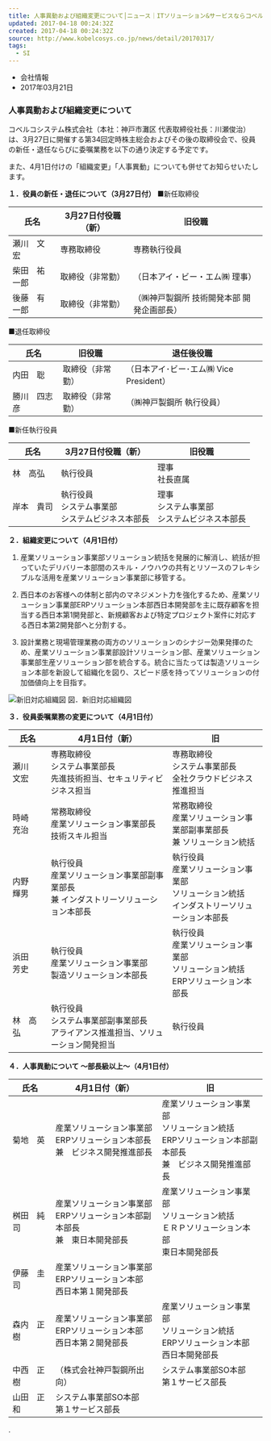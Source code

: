 ```yaml
---
title: 人事異動および組織変更について│ニュース｜ITソリューション&サービスならコベルコシステム
updated: 2017-04-18 00:24:32Z
created: 2017-04-18 00:24:32Z
source: http://www.kobelcosys.co.jp/news/detail/20170317/
tags:
  - SI
---
```


- 会社情報
- 2017年03月21日

### 人事異動および組織変更について

コベルコシステム株式会社（本社：神戸市灘区 代表取締役社長：川瀬俊治）は、3月27日に開催する第34回定時株主総会およびその後の取締役会で、役員の新任・退任ならびに委嘱業務を以下の通り決定する予定です。

また、4月1日付けの「組織変更」「人事異動」についても併せてお知らせいたします。

**１．役員の新任・退任について（3月27日付）**
■新任取締役

| 氏名  | 3月27日付役職（新） | 旧役職 |
| --- | --- | --- |
| 瀬川　文宏 | 専務取締役 | 専務執行役員 |
| 柴田　祐一郎 | 取締役（非常勤） | （日本アイ・ビー・エム㈱ 理事） |
| 後藤　有一郎 | 取締役（非常勤） | （㈱神戸製鋼所 技術開発本部 開発企画部長） |

■退任取締役

| 氏名  | 旧役職 | 退任後役職 |
| --- | --- | --- |
| 内田　聡 | 取締役（非常勤） | （日本アイ･ビー･エム㈱ Vice President） |
| 勝川　四志彦 | 取締役（非常勤） | （㈱神戸製鋼所 執行役員） |

■新任執行役員

| 氏名  | 3月27日付役職（新） | 旧役職 |
| --- | --- | --- |
| 林　高弘 | 執行役員 | 理事<br>社長直属 |
| 岸本　貴司 | 執行役員<br>システム事業部<br>システムビジネス本部長 | 理事<br>システム事業部<br>システムビジネス本部長 |

**２．組織変更について（4月1日付）**

1. 産業ソリューション事業部ソリューション統括を発展的に解消し、統括が担っていたデリバリー本部間のスキル・ノウハウの共有とリソースのフレキシブルな活用を産業ソリューション事業部に移管する。

2. 西日本のお客様への体制と部内のマネジメント力を強化するため、産業ソリューション事業部ERPソリューション本部西日本開発部を主に既存顧客を担当する西日本第1開発部と、新規顧客および特定プロジェクト案件に対応する西日本第2開発部へと分割する。

3. 設計業務と現場管理業務の両方のソリューションのシナジー効果発揮のため、産業ソリューション事業部設計ソリューション部、産業ソリューション事業部生産ソリューション部を統合する。統合に当たっては製造ソリューション本部を新設して組織化を図り、スピード感を持ってソリューションの付加価値向上を目指す。

![新旧対応組織図](../_resources/c3f83fbc8a3baa0579ea92f74fb290bb.png)
図．新旧対応組織図

**３．役員委嘱業務の変更について（4月1日付）**

| 氏名  | 4月1日付（新） | 旧   |
| --- | --- | --- |
| 瀬川　文宏 | 専務取締役<br>システム事業部長<br>先進技術担当、セキュリティビジネス担当 | 専務取締役<br>システム事業部長<br>全社クラウドビジネス推進担当 |
| 時崎　充治 | 常務取締役<br>産業ソリューション事業部長<br>技術スキル担当 | 常務取締役<br>産業ソリューション事業部副事業部長<br>兼 ソリューション統括 |
| 内野　輝男 | 執行役員<br>産業ソリューション事業部副事業部長<br>兼 インダストリーソリューション本部長 | 執行役員<br>産業ソリューション事業部<br>ソリューション統括<br>インダストリーソリューション本部長 |
| 浜田　芳史 | 執行役員<br>産業ソリューション事業部<br>製造ソリューション本部長 | 執行役員<br>産業ソリューション事業部<br>ソリューション統括<br>ERPソリューション本部長 |
| 林　高弘 | 執行役員<br>システム事業部副事業部長<br>アライアンス推進担当、ソリューション開発担当 | 執行役員 |

**４．人事異動について ～部長級以上～（4月1日付）**

| 氏名  | 4月1日付（新） | 旧   |
| --- | --- | --- |
| 菊地　英 | 産業ソリューション事業部<br>ERPソリューション本部長<br>兼　ビジネス開発推進部長 | 産業ソリューション事業部<br>ソリューション統括<br>ERPソリューション本部副本部長<br>兼　ビジネス開発推進部長 |
| 桝田　純司 | 産業ソリューション事業部<br>ERPソリューション本部副本部長<br>兼　東日本開発部長 | 産業ソリューション事業部<br>ソリューション統括<br>ＥＲＰソリューション本部<br>東日本開発部長 |
| 伊藤　圭司 | 産業ソリューション事業部<br>ERPソリューション本部<br>西日本第１開発部長 |     |
| 森内　正樹 | 産業ソリューション事業部<br>ERPソリューション本部<br>西日本第２開発部長 | 産業ソリューション事業部<br>ソリューション統括<br>ERPソリューション本部<br>西日本開発部長 |
| 中西　正樹 | （株式会社神戸製鋼所出向） | システム事業部SO本部<br>第１サービス部長 |
| 山田　正和 | システム事業部SO本部<br>第１サービス部長 |     |

.